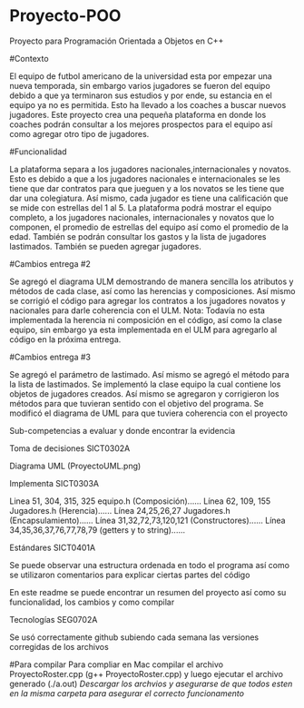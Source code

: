 # Proyecto-POO
Proyecto para Programación Orientada a Objetos en C++

#Contexto

El equipo de futbol americano de la universidad esta por empezar una nueva temporada, sin embargo varios jugadores se fueron del equipo debido a que ya terminaron sus estudios y por ende, su estancia en el equipo ya no es permitida. Esto ha llevado a los coaches a buscar nuevos jugadores. Este proyecto crea una pequeña plataforma en donde los coaches podrán consultar a los mejores prospectos para el equipo así como agregar otro tipo de jugadores. 

#Funcionalidad 

La plataforma separa a los jugadores nacionales,internacionales y novatos. Esto es debido a que a los jugadores nacionales e internacionales se les tiene que dar contratos para que jueguen y a los novatos se les tiene que dar una colegiatura. Así mismo, cada jugador es tiene una calificación que se mide con estrellas del 1 al 5. La plataforma podrá mostrar el equipo completo, a los jugadores nacionales, internacionales y novatos que lo componen, el promedio de estrellas del equipo así como el promedio de la edad. También se podrán consultar los gastos y la lista de jugadores lastimados. También se pueden agregar jugadores.

#Cambios entrega #2

Se agregó el diagrama ULM demostrando de manera sencilla los atributos y métodos de cada clase, así como las herencias y composiciones. Así mismo se corrigió el código para agregar los contratos a los jugadores novatos y nacionales para darle coherencia con el ULM. Nota: Todavía no esta implementada la herencia ni composición en el código, así como la clase equipo, sin embargo ya esta implementada en el ULM para agregarlo al código en la próxima entrega.

#Cambios entrega #3

Se agregó el parámetro de lastimado. Así mismo se agregó el método para la lista de lastimados. Se implementó la clase equipo la cual contiene los objetos de jugadores creados. Así mismo se agregaron y corrigieron los métodos para que tuvieran sentido con el objetivo del programa. Se modificó el diagrama de UML para que tuviera coherencia con el proyecto

Sub-competencias a evaluar y donde encontrar la evidencia 

Toma de decisiones
SICT0302A

Diagrama UML (ProyectoUML.png)


Implementa SICT0303A

Linea 51, 304, 315, 325 equipo.h (Composición)......
Línea 62, 109, 155 Jugadores.h (Herencia)......
Línea 24,25,26,27 Jugadores.h (Encapsulamiento)......
Línea 31,32,72,73,120,121 (Constructores)......
Línea 34,35,36,37,76,77,78,79 (getters y to string)......

Estándares   SICT0401A

Se puede observar una estructura ordenada en todo el programa así como se utilizaron comentarios para explicar ciertas partes del código

En este readme se puede encontrar un resumen del proyecto así como su funcionalidad, los cambios y como compilar

Tecnologías  SEG0702A

Se usó correctamente github subiendo cada semana las versiones corregidas de los archivos



#Para compilar
Para compliar en Mac compilar el archivo ProyectoRoster.cpp (g++ ProyectoRoster.cpp) y luego ejecutar el archivo generado (./a.out)
*Descargar los archvios y asegurarse de que todos esten en la misma carpeta para asegurar el correcto funcionamento*

